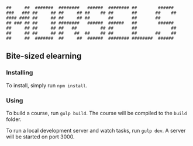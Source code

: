 ```
##     ##  #######  ########   ######  ######## ##        ######
###   ### ##     ## ##     ## ##    ## ##       ##       ##    ##
#### #### ##     ## ##     ## ##       ##       ##       ##
## ### ## ##     ## ########   ######  ######   ##        ######
##     ## ##     ## ##   ##         ## ##       ##             ##
##     ## ##     ## ##    ##  ##    ## ##       ##       ##    ##
##     ##  #######  ##     ##  ######  ######## ########  ######
```

## Bite-sized elearning

### Installing

To install, simply run `npm install`.

### Using

To build a course, run `gulp build`. The course will be compiled to the `build` folder.

To run a local development server and watch tasks, run `gulp dev`. A server will be started on port 3000.